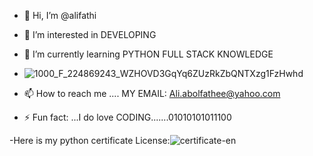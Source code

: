 - 👋 Hi, I’m @alifathi
- 👀 I’m interested in DEVELOPING
- 🌱 I’m currently learning PYTHON FULL STACK KNOWLEDGE

- ![1000_F_224869243_WZHOVD3GqYq6ZUzRkZbQNTXzg1FzHwhd](https://github.com/user-attachments/assets/bdc22aac-d5c4-4f64-8db6-c9e3e27cd1cd)

- 📫 How to reach me .... MY EMAIL: Ali.abolfathee@yahoo.com
- ⚡ Fun fact: ...I do love CODING.......01010101011100

-Here is my python certificate License:![certificate-en](https://github.com/user-attachments/assets/82daa5f0-9411-44cd-9dc4-d380f3049b64)



